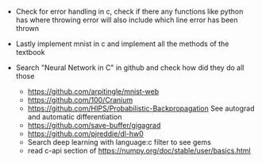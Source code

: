 - Check for error handling in c, check if there any functions like
  python has where throwing error will also include which line error has been thrown

- Lastly implement mnist in c and implement all the methods of the textbook

- Search "Neural Network in C" in github and check how did they do all those
  - https://github.com/arpitingle/mnist-web
  - https://github.com/100/Cranium
  - https://github.com/HIPS/Probabilistic-Backpropagation
    See autograd and automatic differentiation
  - https://github.com/save-buffer/gigagrad
  - https://github.com/pjreddie/dl-hw0
  - Search deep learning with language:c filter to see gems
  - read c-api section of https://numpy.org/doc/stable/user/basics.html
